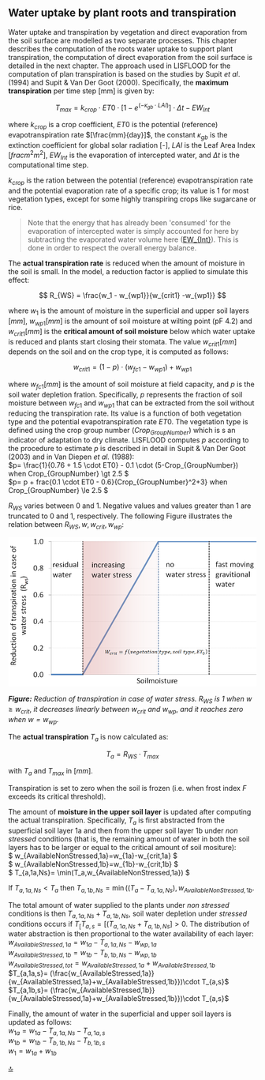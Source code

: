 ## Water uptake by plant roots and transpiration

Water uptake and transpiration by vegetation and direct evaporation from the soil surface are modelled as two separate processes. This chapter describes the computation of the roots water uptake to support plant transpiration, the computation of direct evaporation from the soil surface is detailed in the next chapter.
The approach used in LISFLOOD for the computation of plan transpiration is  based on the studies by Supit *et al*. (1994) and Supit & Van Der
Goot (2000). Specifically, the **maximum transpiration** per time step \[mm\] is given by:

$$
T_{max } = k_{crop} \cdot ET0 \cdot [1 - e^{( - \kappa_{gb} \cdot LAI)}] \cdot \Delta t - EW_{Int}
$$

where $k_{crop}$ is a crop coefficient, $ET0$ is the potential (reference) evapotranspiration rate $[\frac{mm}{day}]$, the constant $κ_{gb}$ is the extinction coefficient for global solar radiation \[-\], $LAI$ is the Leaf Area Index $[frac{m^2}{m^2}]$, $EW_{Int}$ is the evaporation of intercepted water, and $\Delta t$ is the computational time step. 

$k_{crop}$ is the ration between the potential (reference) evapotranspiration rate and the potential evaporation rate of a specific crop; its value is 1 for most vegetation types, except for some highly transpiring crops like sugarcane or rice. 

> Note that the energy that has already been 'consumed' for the evaporation of intercepted water is simply accounted for here by subtracting the evaporated water volume here ([EW_{Int}](https://ec-jrc.github.io/lisflood-model/2_03_stdLISFLOOD_evaporation-intercepted-water/)). This is done in order to respect the overall energy balance. 

The **actual transpiration rate** is reduced when the amount of moisture in the soil is small. In the model, a reduction factor is applied to simulate this effect:

$$
R_{WS} = \frac{w_1 - w_{wp1}}{w_{crit1} -w_{wp1}}
$$

where $w_1$ is the amount of moisture in the superficial and upper soil layers $[mm]$, $w_{wp1} [mm]$ is the amount of soil moisture at wilting point (pF 4.2) and $w_{crit1} [mm]$ is the **critical amount of soil moisture** below which water uptake is reduced and plants start closing their stomata. The value $w_{crit1} [mm]$ depends on the soil and on the crop type, it is computed as follows:

$$
w_{crit1} = (1 - p) \cdot (w_{fc1} - w_{wp1}) + w_{wp1}
$$

where $w_{fc1} [mm]$ is the amount of soil moisture at field capacity, and $p$ is the soil water depletion fration. Specifically, $p$ represents the fraction of soil moisture between $w_{fc1}$ and $w_{wp1}$ that can be extracted from the soil without reducing the transpiration rate. Its value is a function of both vegetation type and the potential evapotranspiration rate $ET0$. The vegetation type is defined using the crop group number ($Crop_{GroupNumber}$) which is s an indicator of adaptation to dry climate. LISFLOOD computes $p$ according to the procedure to estimate $p$ is described in detail in Supit & Van Der Goot (2003) and in Van Diepen *et al.* (1988):
<br>$p= \frac{1}{0.76 + 1.5 \cdot ET0} - 0.1 \cdot (5-Crop_{GroupNumber})  when Crop_{GroupNumber} \gt 2.5 $
<br>$p= p + frac{0.1 \cdot  ET0 - 0.6}{Crop_{GroupNumber}^2+3}             when Crop_{GroupNumber} \le 2.5 $

$R_{WS}$ varies between 0 and 1. Negative values and values greater than 1 are truncated to 0 and 1, respectively. The following Figure illustrates the relation between $R_{WS}, w, w_{crit}, w_{wp}$:

![Reduction of transpiration in case of water stress](../media/image26.png)

***Figure:*** *Reduction of transpiration in case of water stress.* $R_{WS}$ *is 1 when* $w \ge w_{crit}$, *it decreases linearly between* $w_{crit}$ *and* $w_{wp}$, *and it reaches zero when $w=w_{wp}$.*


The **actual transpiration** $T_a$ is now calculated as:

$$
T_a = R_{WS} \cdot T_{max }
$$

with $T_a$ and $T_{max}$ in $[mm]$.

Transpiration is set to zero when the soil is frozen (i.e. when frost index *F* exceeds its critical threshold). 

The amount of **moisture in the upper soil layer** is updated after computing the actual transpiration. Specifically, $T_a$ is first abstracted from the superficial soil layer 1a and then from the upper soil layer 1b under *non stressed* conditions (that is, the remaining amount of water in both the soil layers has to be larger or equal to the critical amount of soil mositure):
<br>$ w_{AvailableNonStressed,1a}=w_{1a}-w_{crit,1a} $
<br>$ w_{AvailableNonStressed,1b}=w_{1b}-w_{crit,1b} $
<br>$ T_{a,1a,Ns}= \min(T_a,w_{AvailableNonStressed,1a}) $

If $T_{a,1a,Ns} \lt T_a$ then $T_{a,1b,Ns}= \min((T_a-T_{a,1a,Ns}),w_{AvailableNonStressed,1b}$.

The total amount of water supplied to the plants under *non stressed* conditions is then  $T_{a,1a,Ns} + T_{a,1b,Ns}$,  soil water depletion under *stressed* conditions occurs if $T_[T_{a,s}=[(T_{a,1a,Ns} + T_{a,1b,Ns}] \gt 0$. The distribution of water abstraction is then proportional to the water availability of each layer:
<br>$w_{AvailableStressed,1a}=w_{1a}-T_{a,1a,Ns}-w_{wp,1a}$
<br>$w_{AvailableStressed,1b}=w_{1b}-T_{b,1b,Ns}-w_{wp,1b}$
<br>$w_{AvailableStressed,tot}=w_{AvailableStressed,1a}+w_{AvailableStressed,1b}$
<br>$T_{a,1a,s}= (\frac{w_{AvailableStressed,1a}}{w_{AvailableStressed,1a}+w_{AvailableStressed,1b}})\cdot T_{a,s}$
<br>$T_{a,1b,s}= (\frac{w_{AvailableStressed,1b}}{w_{AvailableStressed,1a}+w_{AvailableStressed,1b}})\cdot T_{a,s}$

Finally, the amount of water in the superficial and upper soil layers is updated as follows:
<br>$w_{1a} = w_{1a} - T_{a,1a,Ns} -T_{a,1a,s}$
<br>$w_{1b} = w_{1b} - T_{b,1b,Ns} -T_{b,1b,s}$
<br>$w_1 = w_{1a}  + w_{1b}$




[🔝](#top)
